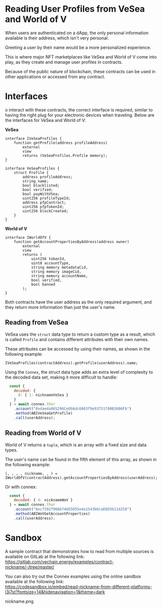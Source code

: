# Reading User Profiles from VeSea and World of V

When users are authenticated on a dApp, the only personal information available is their address, which isn't very personal.

Greeting a user by their name would be a more personalized experience.

This is where major NFT marketplaces like VeSea and World of V come into play, as they create and manage user profiles in contracts.

Because of the public nature of blockchain, these contracts can be used in other applications or accessed from any contract.

# Interfaces

o interact with these contracts, the correct interface is required, similar to having the right plug for your electronic devices when traveling. Below are the interfaces for VeSea and World of V:

**VeSea**

```solidity
interface IVeSeaProfiles {
    function getProfile(address profileAddress)
        external
        view
        returns (VeSeaProfiles.Profile memory);
}

interface VeSeaProfiles {
    struct Profile {
        address profileAddress;
        string name;
        bool blacklisted;
        bool verified;
        bool payWithVSea;
        uint256 profileTypeId;
        address pfpContract;
        uint256 pfpTokenId;
        uint256 blockCreated;
    }
}
```

**World of V**

```solidity
interface IWorldOfV {
    function getAccountPropertiesByAddress(address owner)
        external
        view
        returns (
            uint256 tokenId,
            uint8 accountType,
            string memory metadataCid,
            string memory imageCid,
            string memory accountName,
            bool verified,
            bool banned
        );
}
```

Both contracts have the user address as the only required argument, and they return more information than just the user's name.

## Reading from VeSea

VeSea uses the `struct` data type to return a custom type as a result, which is called `Profile` and contains different attributes with their own names.

These attributes can be accessed by using their names, as shown in the following example:

```solidity
IVeSeaProfiles(contractAddress).getProfile(userAddress).name;
```

Using the `Connex`, the struct data type adds an extra level of complexity to the decoded data set, making it more difficult to handle:

```js
  const {
    decoded: {
      0: { 1: nicknameVeSea }
    }
  } = await connex.thor
    .account("0xdaeda865296CeE66dc6863f9e93751f00B3606Fb")
    .method(ABIVeSeaGetProfile)
    .call(userAddress);
```

## Reading from World of V

World of V returns a `tuple`, which is an array with a fixed size and data types.

The user's name can be found in the fifth element of this array, as shown in the following example:

```solidity
(, , , , nickname, , ) = IWorldOfV(contractAddress).getAccountPropertiesByAddress(userAddress);
```

Or with connex:

```js
  const {
    decoded: { 4: nicknameWoV }
  } = await connex.thor
    .account("0xc7592f90A6746E5D55e4a1543b6caE6D5b11d258")
    .method(ABIWoVGetAccountProperties)
    .call(userAddress);
```

# Sandbox

A sample contract that demonstrates how to read from multiple sources is available on GitLab at the following link:  
https://gitlab.com/vechain.energy/examples/contract-nickname/-/tree/master/

You can also try out the Connex examples using the online sandbox available at the following link:  
https://codesandbox.io/embed/read-nickname-from-different-platforms-l3j7st?fontsize=14&hidenavigation=1&theme=dark

nickname.png
